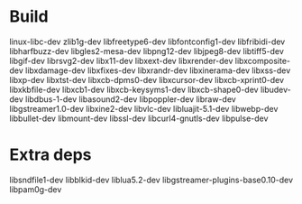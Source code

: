 # Build
linux-libc-dev
zlib1g-dev
libfreetype6-dev
libfontconfig1-dev
libfribidi-dev
libharfbuzz-dev
libgles2-mesa-dev
libpng12-dev
libjpeg8-dev
libtiff5-dev
libgif-dev
librsvg2-dev
libx11-dev
libxext-dev
libxrender-dev
libxcomposite-dev
libxdamage-dev
libxfixes-dev
libxrandr-dev
libxinerama-dev
libxss-dev
libxp-dev
libxtst-dev
libxcb-dpms0-dev
libxcursor-dev
libxcb-xprint0-dev
libxkbfile-dev
libxcb1-dev
libxcb-keysyms1-dev
libxcb-shape0-dev
libudev-dev
libdbus-1-dev
libasound2-dev
libpoppler-dev
libraw-dev
libgstreamer1.0-dev
libxine2-dev
libvlc-dev
libluajit-5.1-dev
libwebp-dev
libbullet-dev
libmount-dev
libssl-dev
libcurl4-gnutls-dev
libpulse-dev
# Extra deps
libsndfile1-dev
libblkid-dev
liblua5.2-dev
libgstreamer-plugins-base0.10-dev
libpam0g-dev
